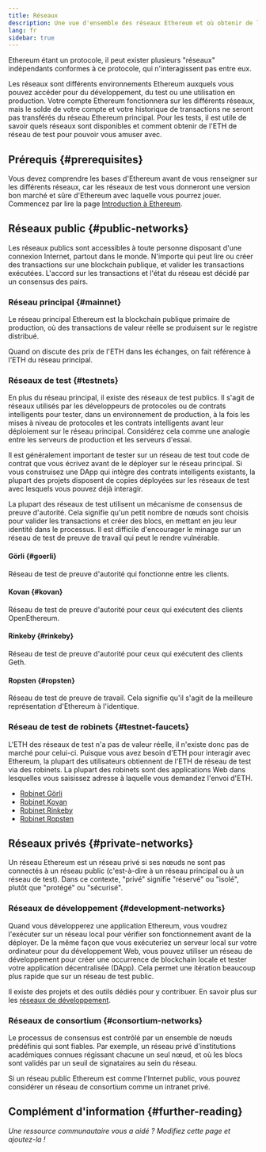 ```yaml
---
title: Réseaux
description: Une vue d'ensemble des réseaux Ethereum et où obtenir de l'ether de réseau de test (ETH) pour tester votre application.
lang: fr
sidebar: true
---
```


Ethereum étant un protocole, il peut exister plusieurs "réseaux" indépendants conformes à ce protocole, qui n'interagissent pas entre eux.

Les réseaux sont différents environnements Ethereum auxquels vous pouvez accéder pour du développement, du test ou une utilisation en production. Votre compte Ethereum fonctionnera sur les différents réseaux, mais le solde de votre compte et votre historique de transactions ne seront pas transférés du réseau Ethereum principal. Pour les tests, il est utile de savoir quels réseaux sont disponibles et comment obtenir de l'ETH de réseau de test pour pouvoir vous amuser avec.

## Prérequis {#prerequisites}

Vous devez comprendre les bases d'Ethereum avant de vous renseigner sur les différents réseaux, car les réseaux de test vous donneront une version bon marché et sûre d'Ethereum avec laquelle vous pourrez jouer. Commencez par lire la page [Introduction à Ethereum](/developers/docs/intro-to-ethereum/).

## Réseaux public {#public-networks}

Les réseaux publics sont accessibles à toute personne disposant d'une connexion Internet, partout dans le monde. N'importe qui peut lire ou créer des transactions sur une blockchain publique, et valider les transactions exécutées. L'accord sur les transactions et l'état du réseau est décidé par un consensus des pairs.

### Réseau principal {#mainnet}

Le réseau principal Ethereum est la blockchain publique primaire de production, où des transactions de valeur réelle se produisent sur le registre distribué.

Quand on discute des prix de l'ETH dans les échanges, on fait référence à l'ETH du réseau principal.

### Réseaux de test {#testnets}

En plus du réseau principal, il existe des réseaux de test publics. Il s'agit de réseaux utilisés par les développeurs de protocoles ou de contrats intelligents pour tester, dans un environnement de production, à la fois les mises à niveau de protocoles et les contrats intelligents avant leur déploiement sur le réseau principal. Considérez cela comme une analogie entre les serveurs de production et les serveurs d'essai.

Il est généralement important de tester sur un réseau de test tout code de contrat que vous écrivez avant de le déployer sur le réseau principal. Si vous construisez une DApp qui intègre des contrats intelligents existants, la plupart des projets disposent de copies déployées sur les réseaux de test avec lesquels vous pouvez déjà interagir.

La plupart des réseaux de test utilisent un mécanisme de consensus de preuve d'autorité. Cela signifie qu'un petit nombre de nœuds sont choisis pour valider les transactions et créer des blocs, en mettant en jeu leur identité dans le processus. Il est difficile d'encourager le minage sur un réseau de test de preuve de travail qui peut le rendre vulnérable.

#### Görli {#goerli}

Réseau de test de preuve d'autorité qui fonctionne entre les clients.

#### Kovan {#kovan}

Réseau de test de preuve d'autorité pour ceux qui exécutent des clients OpenEthereum.

#### Rinkeby {#rinkeby}

Réseau de test de preuve d'autorité pour ceux qui exécutent des clients Geth.

#### Ropsten {#ropsten}

Réseau de test de preuve de travail. Cela signifie qu'il s'agit de la meilleure représentation d'Ethereum à l'identique.

### Réseau de test de robinets {#testnet-faucets}

L'ETH des réseaux de test n'a pas de valeur réelle, il n'existe donc pas de marché pour celui-ci. Puisque vous avez besoin d'ETH pour interagir avec Ethereum, la plupart des utilisateurs obtiennent de l'ETH de réseau de test via des robinets. La plupart des robinets sont des applications Web dans lesquelles vous saisissez adresse à laquelle vous demandez l'envoi d'ETH.

- [Robinet Görli](https://faucet.goerli.mudit.blog/)
- [Robinet Kovan](https://faucet.kovan.network/)
- [Robinet Rinkeby](https://faucet.rinkeby.io/)
- [Robinet Ropsten](https://faucet.ropsten.be/)

## Réseaux privés {#private-networks}

Un réseau Ethereum est un réseau privé si ses nœuds ne sont pas connectés à un réseau public (c'est-à-dire à un réseau principal ou à un réseau de test). Dans ce contexte, "privé" signifie "réservé" ou "isolé", plutôt que "protégé" ou "sécurisé".

### Réseaux de développement {#development-networks}

Quand vous développerez une application Ethereum, vous voudrez l'exécuter sur un réseau local pour vérifier son fonctionnement avant de la déployer. De la même façon que vous exécuteriez un serveur local sur votre ordinateur pour du développement Web, vous pouvez utiliser un réseau de développement pour créer une occurrence de blockchain locale et tester votre application décentralisée (DApp). Cela permet une itération beaucoup plus rapide que sur un réseau de test public.

Il existe des projets et des outils dédiés pour y contribuer. En savoir plus sur les [réseaux de développement](/developers/docs/development-networks/).

### Réseaux de consortium {#consortium-networks}

Le processus de consensus est contrôlé par un ensemble de nœuds prédéfinis qui sont fiables. Par exemple, un réseau privé d'institutions académiques connues régissant chacune un seul nœud, et où les blocs sont validés par un seuil de signataires au sein du réseau.

Si un réseau public Ethereum est comme l'Internet public, vous pouvez considérer un réseau de consortium comme un intranet privé.

<!-- TODO

## Interacting with testnets

### Your own local network {#your-own-local-network}

`geth -—networkid="12345" console`

### Testnets {#testnets-1}

Wallets like MetaMask or MyEtherWallet will allow you to switch networks so you can test your apps using your test ETH.

-->

## Complément d'information {#further-reading}

_Une ressource communautaire vous a aidé ? Modifiez cette page et ajoutez-la !_

